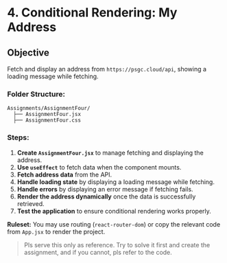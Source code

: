 # 4. Conditional Rendering: My Address

## Objective

Fetch and display an address from `https://psgc.cloud/api`, showing a loading message while fetching.

### Folder Structure:

```
Assignments/AssignmentFour/
  ├── AssignmentFour.jsx
  ├── AssignmentFour.css
```

### Steps:

1. **Create `AssignmentFour.jsx`** to manage fetching and displaying the address.
2. **Use `useEffect`** to fetch data when the component mounts.
3. **Fetch address data** from the API.
4. **Handle loading state** by displaying a loading message while fetching.
5. **Handle errors** by displaying an error message if fetching fails.
6. **Render the address dynamically** once the data is successfully retrieved.
7. **Test the application** to ensure conditional rendering works properly.

**Ruleset:** You may use routing (`react-router-dom`) or copy the relevant code from `App.jsx` to render the project.

> Pls serve this only as reference. Try to solve it first and create the assignment, and if you cannot, pls refer to the code.
